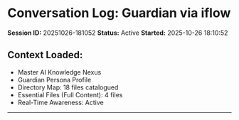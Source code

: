 # Conversation Log: Guardian via iflow
**Session ID:** 20251026-181052
**Status:** Active
**Started:** 2025-10-26 18:10:52

## Context Loaded:
- Master AI Knowledge Nexus
- Guardian Persona Profile  
- Directory Map: 18 files catalogued
- Essential Files (Full Content): 4 files
- Real-Time Awareness: Active

---
